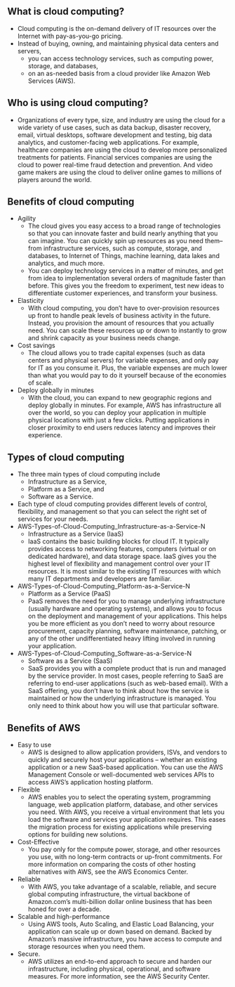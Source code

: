 ## What is cloud computing?
- Cloud computing is the on-demand delivery of IT resources over the Internet with pay-as-you-go pricing. 
- Instead of buying, owning, and maintaining physical data centers and servers, 
    - you can access technology services, such as computing power, storage, and databases, 
    - on an as-needed basis from a cloud provider like Amazon Web Services (AWS).

## Who is using cloud computing?
- Organizations of every type, size, and industry are using the cloud for a wide variety of use cases, such as data backup, disaster recovery, email, virtual desktops, software development and testing, big data analytics, and customer-facing web applications. For example, healthcare companies are using the cloud to develop more personalized treatments for patients. Financial services companies are using the cloud to power real-time fraud detection and prevention. And video game makers are using the cloud to deliver online games to millions of players around the world.

## Benefits of cloud computing
- Agility
    - The cloud gives you easy access to a broad range of technologies so that you can innovate faster and build nearly anything that you can imagine. You can quickly spin up resources as you need them–from infrastructure services, such as compute, storage, and databases, to Internet of Things, machine learning, data lakes and analytics, and much more.
    - You can deploy technology services in a matter of minutes, and get from idea to implementation several orders of magnitude faster than before. This gives you the freedom to experiment, test new ideas to differentiate customer experiences, and transform your business.
- Elasticity
    - With cloud computing, you don’t have to over-provision resources up front to handle peak levels of business activity in the future. Instead, you provision the amount of resources that you actually need. You can scale these resources up or down to instantly to grow and shrink capacity as your business needs change.
- Cost savings
    - The cloud allows you to trade capital expenses (such as data centers and physical servers) for variable expenses, and only pay for IT as you consume it. Plus, the variable expenses are much lower than what you would pay to do it yourself because of the economies of scale. 
- Deploy globally in minutes
    - With the cloud, you can expand to new geographic regions and deploy globally in minutes. For example, AWS has infrastructure all over the world, so you can deploy your application in multiple physical locations with just a few clicks. Putting applications in closer proximity to end users reduces latency and improves their experience. 

## Types of cloud computing
- The three main types of cloud computing include 
    - Infrastructure as a Service, 
    - Platform as a Service, and 
    - Software as a Service. 
- Each type of cloud computing provides different levels of control, flexibility, and management so that you can select the right set of services for your needs. 
- AWS-Types-of-Cloud-Computing_Infrastructure-as-a-Service-N
    - Infrastructure as a Service (IaaS)
    - IaaS contains the basic building blocks for cloud IT. It typically provides access to networking features, computers (virtual or on dedicated hardware), and data storage space. IaaS gives you the highest level of flexibility and management control over your IT resources. It is most similar to the existing IT resources with which many IT departments and developers are familiar. 
- AWS-Types-of-Cloud-Computing_Platform-as-a-Service-N
    - Platform as a Service (PaaS)
    - PaaS removes the need for you to manage underlying infrastructure (usually hardware and operating systems), and allows you to focus on the deployment and management of your applications. This helps you be more efficient as you don’t need to worry about resource procurement, capacity planning, software maintenance, patching, or any of the other undifferentiated heavy lifting involved in running your application. 
- AWS-Types-of-Cloud-Computing_Software-as-a-Service-N
    - Software as a Service (SaaS)
    - SaaS provides you with a complete product that is run and managed by the service provider. In most cases, people referring to SaaS are referring to end-user applications (such as web-based email). With a SaaS offering, you don’t have to think about how the service is maintained or how the underlying infrastructure is managed. You only need to think about how you will use that particular software.
 
## Benefits of AWS 
- Easy to use
    - AWS is designed to allow application providers, ISVs, and vendors to quickly and securely host your applications – whether an existing application or a new SaaS-based application. You can use the AWS Management Console or well-documented web services APIs to access AWS’s application hosting platform.
- Flexible
    - AWS enables you to select the operating system, programming language, web application platform, database, and other services you need. With AWS, you receive a virtual environment that lets you load the software and services your application requires. This eases the migration process for existing applications while preserving options for building new solutions.
- Cost-Effective
    - You pay only for the compute power, storage, and other resources you use, with no long-term contracts or up-front commitments. For more information on comparing the costs of other hosting alternatives with AWS, see the AWS Economics Center.
- Reliable
    - With AWS, you take advantage of a scalable, reliable, and secure global computing infrastructure, the virtual backbone of Amazon.com’s multi-billion dollar online business that has been honed for over a decade.
- Scalable and high-performance
    - Using AWS tools, Auto Scaling, and Elastic Load Balancing, your application can scale up or down based on demand. Backed by Amazon’s massive infrastructure, you have access to compute and storage resources when you need them.
- Secure.
    - AWS utilizes an end-to-end approach to secure and harden our infrastructure, including physical, operational, and software measures. For more information, see the AWS Security Center.